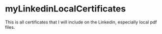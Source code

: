 # myLinkedinLocalCertificates
This is all certificates that I will include on the Linkedin, especially local pdf files.

